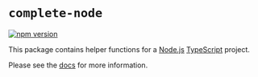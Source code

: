 # `complete-node`

[![npm version](https://img.shields.io/npm/v/complete-node.svg)](https://www.npmjs.com/package/complete-node)

This package contains helper functions for a [Node.js](https://nodejs.org/) [TypeScript](https://www.typescriptlang.org/) project.

Please see the [docs](https://complete-ts.github.io/complete-node) for more information.
